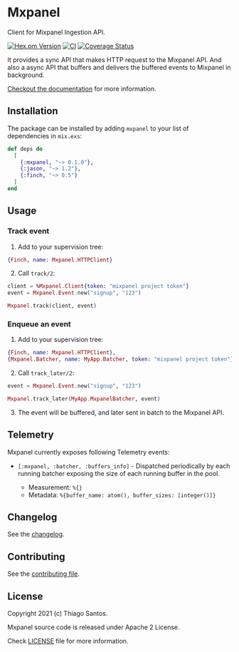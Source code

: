 # Mxpanel

<!-- MDOC !-->

Client for Mixpanel Ingestion API.

[![Hex.pm Version](http://img.shields.io/hexpm/v/mxpanel.svg?style=flat)](https://hex.pm/packages/mxpanel)
[![CI](https://github.com/thiamsantos/mxpanel/workflows/CI/badge.svg?branch=main)](https://github.com/thiamsantos/mxpanel/actions?query=branch%3Amain)
[![Coverage Status](https://coveralls.io/repos/github/thiamsantos/mxpanel/badge.svg?branch=main)](https://coveralls.io/github/thiamsantos/mxpanel?branch=main)

It provides a sync API that makes HTTP request to the Mixpanel API. And also a
async API that buffers and delivers the buffered events to Mixpanel in background.

[Checkout the documentation](https://hexdocs.pm/mxpanel) for more information.

## Installation

The package can be installed by adding `mxpanel` to your list of dependencies in `mix.exs`:

```elixir
def deps do
  [
    {:mxpanel, "~> 0.1.0"},
    {:jason, "~> 1.2"},
    {:finch, "~> 0.5"}
  ]
end
```

## Usage

### Track event

1. Add to your supervision tree:

```elixir
{Finch, name: Mxpanel.HTTPClient}
```

2. Call `track/2`:

```elixir
client = %Mxpanel.Client{token: "mixpanel project token"}
event = Mxpanel.Event.new("signup", "123")

Mxpanel.track(client, event)
```

### Enqueue an event

1. Add to your supervision tree:

```elixir
{Finch, name: Mxpanel.HTTPClient},
{Mxpanel.Batcher, name: MyApp.Batcher, token: "mixpanel project token"}
```

2. Call `track_later/2`:

```elixir
event = Mxpanel.Event.new("signup", "123")

Mxpanel.track_later(MyApp.MxpanelBatcher, event)
```

3. The event will be buffered, and later sent in batch to the Mixpanel API.

## Telemetry

Mxpanel currently exposes following Telemetry events:

  * `[:mxpanel, :batcher, :buffers_info]` - Dispatched periodically by each
  running batcher exposing the size of each running buffer in the pool.

    * Measurement: `%{}`
    * Metadata: `%{buffer_name: atom(), buffer_sizes: [integer()]}`

## Changelog

See the [changelog](CHANGELOG.md).

<!-- MDOC !-->

## Contributing

See the [contributing file](CONTRIBUTING.md).


## License

Copyright 2021 (c) Thiago Santos.

Mxpanel source code is released under Apache 2 License.

Check [LICENSE](https://github.com/thiamsantos/mxpanel/blob/main/LICENSE) file for more information.
